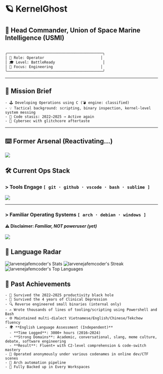 # 🪐 KernelGhost  
## 🚀 Head Commander, Union of Space Marine Intelligence (USMI)
```markdown

╭────────────────────────────────────────────╮
│ 🧠 Role: Operator                          │
│ 🎓 Level: BattleReady                      │
│ 🔐 Focus: Engineering                      │
╰────────────────────────────────────────────╯

```

---

## 🧁 Mission Brief

```
- 🕹️ Developing Operations using C (💣 engine: classified)  
- 💡 Tactical background: scripting, binary inspection, kernel-level system messing  
- 🧠 Code stasis: 2022–2025 → Active again  
- 🧃 Cybersec with glitchcore aftertaste
```

---

## ⌨️ Former Arsenal (Reactivating...)

<div align="left">
  <img src="https://skillicons.dev/icons?i=cpp,cs,rust,python" />
</div>


## 🛠️ Current Ops Stack

### > Tools Engage `[ git · github · vscode · bash · sublime ]`

<div align="left">
  <img src="https://skillicons.dev/icons?i=git,github,vscode,sublime,bash" />
</div>

---

### > Familiar Operating Systems `[ arch · debian · windows ]`  
#### ⚠️ Disclaimer: *Familiar, NOT poweruser (yet)*

<div align="left">
  <img src="https://skillicons.dev/icons?i=linux,debian,arch,windows" />
</div>



## 🍡 Language Radar

![larvenejafemcoder's Stats](https://github-readme-stats.vercel.app/api?username=larvenejafemcoder&theme=vue-dark&show_icons=true&hide_border=false&count_private=true)
![larvenejafemcoder's Streak](https://github-readme-streak-stats.herokuapp.com/?user=larvenejafemcoder&theme=vue-dark&hide_border=false)
![larvenejafemcoder's Top Languages](https://github-readme-stats.vercel.app/api/top-langs/?username=larvenejafemcoder&theme=vue-dark&layout=compact&hide=javascript,typescript,css,scss,html,less,yacc,shell,makefile,game%20maker%20language,gcc%20machine%20description,ampl,swig,stylus,astro,svelte,assembly,gaml,go,fortran,ada,gml,yy,d,gdscript&hide_border=false&size_weight=0.5&count_weight=0.5)


## 🧾 Past Achievements 

```
- 🧠 Survived the 2022–2025 productivity black hole
- 🧠 Survived the 4 years of Clinical Depression
- 🔍 Reverse engineered small binaries (internal only)   
- ✍️ Wrote thousands of lines of tooling/scripting using Powershell and Bash  
- 🌐 Maintained multi-dialect Vietnamese/English/Chinese/Tekchew fluency  
- 🌍 **English Language Assessment (Independent)**  
  - **Time Logged**: 3000+ hours (2016–2024)  
  - **Strong Domains**: Academic, conversational, slang, meme culture, debate, software engineering  
  - **Result**: Fluent+ with C2-level comprehension & code-switch mastery  
- 👻 Operated anonymously under various codenames in online dev/CTF scenes  
- 🦾 Arch automation pipeline
- 🤖 Fully Backed up in Every Workspaces
```
